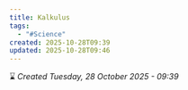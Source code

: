```yaml
---
title: Kalkulus
tags:
  - "#Science"
created: 2025-10-28T09:39
updated: 2025-10-28T09:46
---
```



⌛ *Created Tuesday, 28 October 2025 - 09:39*